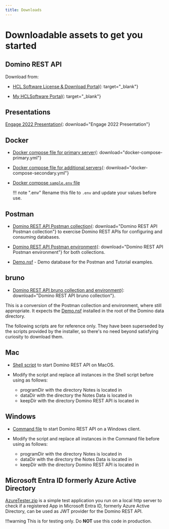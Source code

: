 ```yaml
---
title: Downloads
---
```


# Downloadable assets to get you started

## Domino REST API

Download from:

- [HCL Software License & Download Portal](https://hclsoftware.flexnetoperations.com/){: target="_blank"}

- [My HCLSoftware Portal](https://my.hcltechsw.com/){: target="_blank"}

## Presentations

[Engage 2022 Presentation](../assets/downloads/De22%20Project%20KEEP.pdf){: download="Engage 2022 Presentation"}

## Docker

- [Docker compose file for primary server](../assets/downloads/docker-compose-primary.yml){: download="docker-compose-primary.yml"}

- [Docker compose file for additional servers](../assets/downloads/docker-compose-secondary.yml){: download="docker-compose-secondary.yml"}

- [Docker compose `sample.env` file](../assets/downloads/sample.env)

    <!-- prettier-ignore -->
    !!! note ".env"
        Rename this file to `.env` and update your values before use.

## Postman

- [Domino REST API Postman collection](../assets/downloads/Domino%20REST%20API%20Postman%20Collection.json){: download="Domino REST API Postman collection"} to exercise Domino REST APIs for configuring and consuming databases.

- [Domino REST API Postman environment](../assets/downloads/Domino%20REST%20API%20Postman%20Environment.json){: download="Domino REST API Postman environment"} for both collections.

- [Demo.nsf](../assets/downloads/Demo.nsf) - Demo database for the Postman and Tutorial examples.

## bruno

- [Domino REST API bruno collection and environment](../assets/downloads/Domino%20REST%20Bruno%20Collection.zip){: download="Domino REST API bruno collection"}.

This is a conversion of the Postman collection and environment, where still appropriate. It expects the [Demo.nsf](../assets/downloads/Demo.nsf) installed in the root of the Domino data directory.

The following scripts are for reference only. They have been superseded by the scripts provided by the installer, so there's no need beyond satisfying curiosity to download them.

## Mac

- [Shell script](../assets/downloads/macClient.sh) to start Domino REST API on MacOS.

- Modify the script and replace all instances in the Shell script before using as follows:

    - programDir with the directory Notes is located in
    - dataDir with the directory the Notes Data is located in
    - keepDir with the directory Domino REST API is located in

## Windows

- [Command file](../assets/downloads/winClient.cmd) to start Domino REST API on a Windows client.

- Modify the script and replace all instances in the Command file before using as follows:

    - programDir with the directory Notes is located in
    - dataDir with the directory the Notes Data is located in
    - keepDir with the directory Domino REST API is located in

## Microsoft Entra ID formerly Azure Active Directory

[AzureTester.zip](../assets/downloads/AzureTester.zip) is a simple test application you run on a local http server to check if a registered App in Microsoft Entra ID, formerly Azure Active Directory, can be used as JWT provider for the Domino REST API.

!!!warning 
    This is for testing only. Do **NOT** use this code in production.